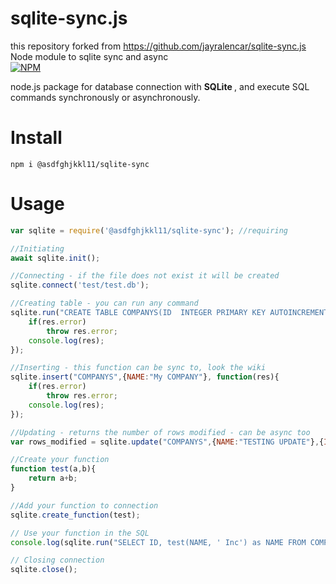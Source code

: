 # sqlite-sync.js
this repository forked from https://github.com/jayralencar/sqlite-sync.js
Node module to sqlite sync and async</br>
[![NPM](https://nodei.co/npm/@asdfghjkkl11/sqlite-sync.png?downloads=true&downloadRank=true)](https://nodei.co/npm/@asdfghjkkl11/sqlite-sync/)


node.js package for database connection with <strong> SQLite </strong>, and execute SQL commands synchronously or asynchronously.

# Install
```shell
npm i @asdfghjkkl11/sqlite-sync
```

# Usage
```js
var sqlite = require('@asdfghjkkl11/sqlite-sync'); //requiring

//Initiating
await sqlite.init();

//Connecting - if the file does not exist it will be created
sqlite.connect('test/test.db'); 

//Creating table - you can run any command
sqlite.run("CREATE TABLE COMPANYS(ID  INTEGER PRIMARY KEY AUTOINCREMENT, NAME TEXT NOT NULL);",function(res){
	if(res.error)
		throw res.error;
	console.log(res);
});

//Inserting - this function can be sync to, look the wiki
sqlite.insert("COMPANYS",{NAME:"My COMPANY"}, function(res){
	if(res.error)
		throw res.error;
	console.log(res);
});

//Updating - returns the number of rows modified - can be async too
var rows_modified = sqlite.update("COMPANYS",{NAME:"TESTING UPDATE"},{ID:1});

//Create your function
function test(a,b){
	return a+b;
}

//Add your function to connection
sqlite.create_function(test);

// Use your function in the SQL
console.log(sqlite.run("SELECT ID, test(NAME, ' Inc') as NAME FROM COMPANYS"));

// Closing connection 
sqlite.close();

```
